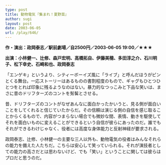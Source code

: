 ```yaml
---
type: post
title: 動物電気『集まれ！夏野菜』
author: sugi
layout: post
date: 2003-06-05
url: /play/646/
---
```

**作・演出：政岡泰志／駅前劇場／自2500円／2003-06-05 19:00／★★★**

**出演：小林健一、辻修、森戸宏明、高橋拓自、伊藤美穂、多田淳之介、石川明子、松下幸史、石崎和也、政岡泰志**

「エンゲキ」というより、シティーボーイズ風に「ライブ」と呼んだほうがピンとくる舞台。一応ストーリーはあるものの書割程度のもので、ギャグもひとつひとつをとれば印象に残るようなのはない。暴力的なつっこみと下品な笑いは、まさに昔のドリフターズのコントを髣髴とさせる。

昔、ドリフターズのコントがなぜあんなに面白かったかいうと、見る側が面白いことをしてくれると信じていたからだ。その信頼は演じる側の自信を感じ取ることからくるもので、内容がつまらない場合でも微妙な間、表情、動きを駆使してそれを面白いものに変えることができるという自信が彼らにあったのだ。誰でもそれができるわけじゃなく、役者には高度な身体能力と反射神経が要求される。

政岡泰志、辻修、小林健一の主要な三人以外も、動物電気の役者はみんなそれらの能力を備えた人たちだ。こちらは安心して笑っていられる。それが演技者としての能力の高さだとは思わないけど、でも「笑い」ということに関しては彼らはプロだと思うのだ。

